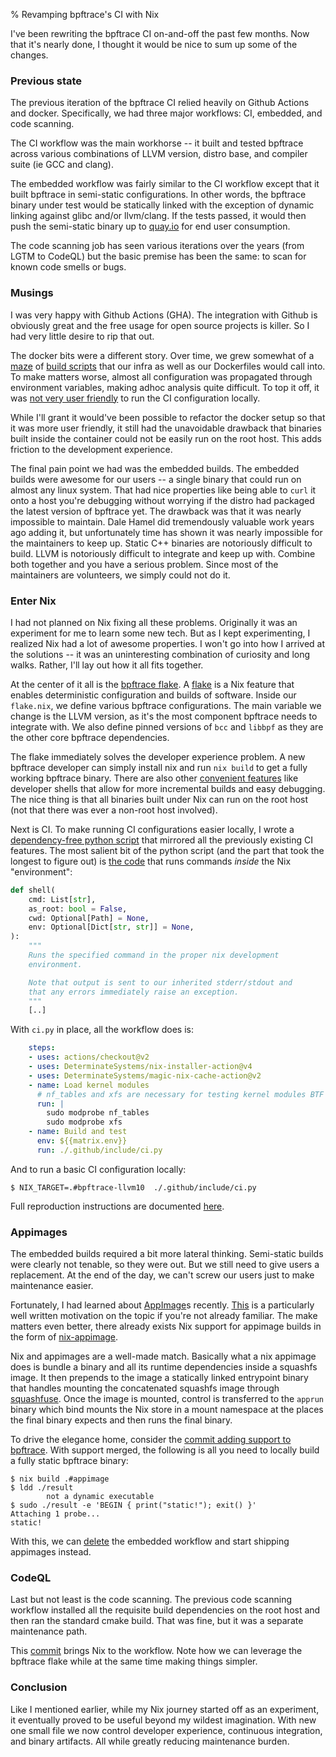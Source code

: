 % Revamping bpftrace's CI with Nix

I've been rewriting the bpftrace CI on-and-off the past few months.  Now
that it's nearly done, I thought it would be nice to sum up some of the
changes.

### Previous state

The previous iteration of the bpftrace CI relied heavily on Github Actions and
docker. Specifically, we had three major workflows: CI, embedded, and code scanning.

The CI workflow was the main workhorse -- it built and tested bpftrace across
various combinations of LLVM version, distro base, and compiler suite (ie GCC
and clang).

The embedded workflow was fairly similar to the CI workflow except that it
built bpftrace in semi-static configurations. In other words, the bpftrace
binary under test would be statically linked with the exception of dynamic
linking against glibc and/or llvm/clang. If the tests passed, it would then
push the semi-static binary up to [quay.io][0] for end user consumption.

The code scanning job has seen various iterations over the years (from LGTM to
CodeQL) but the basic premise has been the same: to scan for known code smells
or bugs.

### Musings

I was very happy with Github Actions (GHA). The integration with Github is
obviously great and the free usage for open source projects is killer. So I had
very little desire to rip that out.

The docker bits were a different story. Over time, we grew somewhat of a
[maze][2] of [build scripts][3] that our infra as well as our Dockerfiles would
call into.  To make matters worse, almost all configuration was propagated
through environment variables, making adhoc analysis quite difficult. To top it
off, it was [not very user friendly][1] to run the CI configuration locally.

While I'll grant it would've been possible to refactor the docker setup so that
it was more user friendly, it still had the unavoidable drawback that binaries
built inside the container could not be easily run on the root host. This adds
friction to the development experience.

The final pain point we had was the embedded builds. The embedded builds were
awesome for our users -- a single binary that could run on almost any linux
system. That had nice properties like being able to `curl` it onto a host
you're debugging without worrying if the distro had packaged the latest version
of bpftrace yet. The drawback was that it was nearly impossible to maintain.
Dale Hamel did tremendously valuable work years ago adding it, but
unfortunately time has shown it was nearly impossible for the maintainers to
keep up. Static C++ binaries are notoriously difficult to build.  LLVM is
notoriously difficult to integrate and keep up with. Combine both together and
you have a serious problem.  Since most of the maintainers are volunteers, we
simply could not do it.

### Enter Nix

I had not planned on Nix fixing all these problems. Originally it was an
experiment for me to learn some new tech. But as I kept experimenting, I
realized Nix had a lot of awesome properties. I won't go into how I arrived at
the solutions -- it was an uninteresting combination of curiosity and long
walks. Rather, I'll lay out how it all fits together.

At the center of it all is the [bpftrace flake][4]. A [flake][5] is a Nix
feature that enables deterministic configuration and builds of software.
Inside our `flake.nix`, we define various bpftrace configurations. The main
variable we change is the LLVM version, as it's the most component bpftrace
needs to integrate with. We also define pinned versions of `bcc` and `libbpf`
as they are the other core bpftrace dependencies.

The flake immediately solves the developer experience problem. A new bpftrace
developer can simply install nix and run `nix build` to get a fully working
bpftrace binary. There are also other [convenient features][7] like developer
shells that allow for more incremental builds and easy debugging. The nice
thing is that all binaries built under Nix can run on the root host (not that
there was ever a non-root host involved).

Next is CI. To make running CI configurations easier locally, I wrote a
[dependency-free python script][8] that mirrored all the previously existing
CI features. The most salient bit of the python script (and the part that took
the longest to figure out) is [the code][9] that runs commands _inside_ the Nix
"environment":

```python
def shell(
    cmd: List[str],
    as_root: bool = False,
    cwd: Optional[Path] = None,
    env: Optional[Dict[str, str]] = None,
):
    """
    Runs the specified command in the proper nix development
    environment.

    Note that output is sent to our inherited stderr/stdout and
    that any errors immediately raise an exception.
    """
    [..]
```

With `ci.py` in place, all the workflow does is:

```yaml
    steps:
    - uses: actions/checkout@v2
    - uses: DeterminateSystems/nix-installer-action@v4
    - uses: DeterminateSystems/magic-nix-cache-action@v2
    - name: Load kernel modules
      # nf_tables and xfs are necessary for testing kernel modules BTF support
      run: |
        sudo modprobe nf_tables
        sudo modprobe xfs
    - name: Build and test
      env: ${{matrix.env}}
      run: ./.github/include/ci.py
```

And to run a basic CI configuration locally:

```shell
$ NIX_TARGET=.#bpftrace-llvm10  ./.github/include/ci.py
```

Full reproduction instructions are documented [here][10].

### Appimages

The embedded builds required a bit more lateral thinking. Semi-static builds
were clearly not tenable, so they were out. But we still need to give users a
replacement. At the end of the day, we can't screw our users just to make
maintenance easier.

Fortunately, I had learned about [AppImage][11]s recently. [This][12] is a
particularly well written motivation on the topic if you're not already
familiar. The make matters even better, there already exists Nix support for
appimage builds in the form of [nix-appimage][13].

Nix and appimages are a well-made match. Basically what a nix appimage does is
bundle a binary and all its runtime dependencies inside a squashfs image. It
then prepends to the image a statically linked entrypoint binary that handles
mounting the concatenated squashfs image through [squashfuse][14]. Once the
image is mounted, control is transferred to the `apprun` binary which bind
mounts the Nix store in a mount namespace at the places the final binary
expects and then runs the final binary.

To drive the elegance home, consider the [commit adding support to
bpftrace][15].  With support merged, the following is all you need to locally
build a fully static bpftrace binary:

```shell
$ nix build .#appimage
$ ldd ./result
        not a dynamic executable
$ sudo ./result -e 'BEGIN { print("static!"); exit() }'
Attaching 1 probe...
static!
```

With this, we can [delete][16] the embedded workflow and start shipping
appimages instead.

### CodeQL

Last but not least is the code scanning. The previous code scanning workflow
installed all the requisite build dependencies on the root host and then
ran the standard cmake build. That was fine, but it was a separate maintenance
path.

This [commit][17] brings Nix to the workflow. Note how we can leverage the
bpftrace flake while at the same time making things simpler.

### Conclusion

Like I mentioned earlier, while my Nix journey started off as an experiment, it
eventually proved to be useful beyond my wildest imagination. With new one
small file we now control developer experience, continuous integration, and
binary artifacts. All while greatly reducing maintenance burden.


[0]: https://quay.io/repository/iovisor/bpftrace?tab=tags&tag=latest
[1]: https://github.com/iovisor/bpftrace/blob/f56caa0b655d4ae12965ece8da04987a24708162/.github/workflows/ci.yml#L148-L191
[2]: https://github.com/iovisor/bpftrace/blob/f56caa0b655d4ae12965ece8da04987a24708162/docker/build.sh
[3]: https://github.com/iovisor/bpftrace/blob/f56caa0b655d4ae12965ece8da04987a24708162/build-libs.sh
[4]: https://github.com/iovisor/bpftrace/blob/e32fdb3af87ea9afc571e8df626e9172ef322c3c/flake.nix
[5]: https://nixos.wiki/wiki/Flakes
[6]: https://github.com/iovisor/bpftrace#nix
[7]: https://github.com/iovisor/bpftrace/blob/e32fdb3af87ea9afc571e8df626e9172ef322c3c/docs/nix.md
[8]: https://github.com/iovisor/bpftrace/blob/e32fdb3af87ea9afc571e8df626e9172ef322c3c/.github/include/ci.py
[9]: https://github.com/iovisor/bpftrace/blob/e32fdb3af87ea9afc571e8df626e9172ef322c3c/.github/include/ci.py#L89-L142
[10]: https://github.com/iovisor/bpftrace/blob/e32fdb3af87ea9afc571e8df626e9172ef322c3c/docs/developers.md#debugging-ci-failures
[11]: https://appimage.org/
[12]: https://blogs.gnome.org/tvb/2013/12/10/application-bundles-for-glade/
[13]: https://github.com/ralismark/nix-appimage
[14]: https://github.com/vasi/squashfuse
[15]: https://github.com/iovisor/bpftrace/commit/e32fdb3af87ea9afc571e8df626e9172ef322c3c
[16]: https://github.com/iovisor/bpftrace/pull/2742
[17]: https://github.com/iovisor/bpftrace/commit/529ef55e7fa64f23eb734f984a6d4867eabd071b
